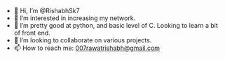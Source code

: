 - 👋 Hi, I’m @RishabhSk7
- 👀 I’m interested in increasing my network.
- 🌱 I’m pretty good at python, and basic level of C. Looking to learn a bit of front end.
- 💞️ I’m looking to collaborate on various projects.
- 📫 How to reach me: 007rawatrishabh@gmail.com

<!---
RishabhSk7/RishabhSk7 is a ✨ special ✨ repository because its `README.md` (this file) appears on your GitHub profile.
You can click the Preview link to take a look at your changes.
--->
